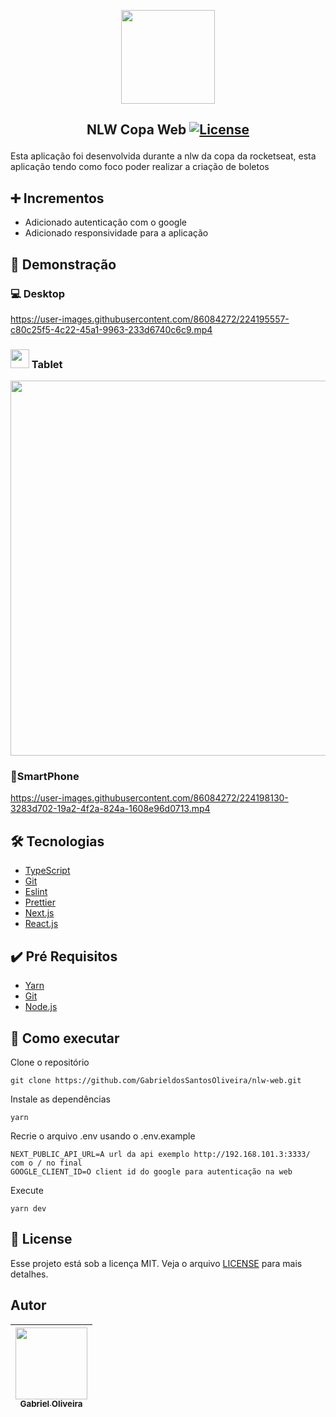 <p align="center">
<img width="150px" src="https://user-images.githubusercontent.com/86084272/224195803-f7b8f061-7a5e-45b1-a189-9ee464017a2b.png"/> </p>

 ## <p align="center"> NLW Copa Web <a href="LICENSE"> <img  src="https://img.shields.io/static/v1?label=License&message=MIT&color=&labelColor=202024" alt="License"></a> </p>
Esta aplicação foi desenvolvida durante a nlw da copa da rocketseat, esta aplicação tendo como foco poder realizar a criação de boletos 

## ➕ Incrementos

- Adicionado autenticação com o google
- Adicionado responsividade para a aplicação

## 🔖 Demonstração
### 💻 Desktop

https://user-images.githubusercontent.com/86084272/224195557-c80c25f5-4c22-45a1-9963-233d6740c6c9.mp4

### <p> <img width="30px" src="https://user-images.githubusercontent.com/86084272/224203062-76d1fb6a-cb9c-4adb-bb2a-f1ea11f7611e.svg"/> Tablet </p>
<p align="center">
<img width="600px" src="https://user-images.githubusercontent.com/86084272/224200828-6051ffb4-a644-448f-aa77-3b991d4b9167.png"/>
</p>

### 📱SmartPhone

https://user-images.githubusercontent.com/86084272/224198130-3283d702-19a2-4f2a-824a-1608e96d0713.mp4

## 🛠️ Tecnologias
- [TypeScript](https://www.typescriptlang.org/) 
- [Git](https://git-scm.com/)
- [Eslint](https://eslint.org/)
- [Prettier](https://prettier.io/)
- [Next.js](https://nextjs.org/)
- [React.js](https://pt-br.reactjs.org/)

## ✔️ Pré Requisitos
- [Yarn](https://classic.yarnpkg.com/lang/en/docs/install)
- [Git](https://git-scm.com/book/en/v2/Getting-Started-Installing-Git)
- [Node.js](https://nodejs.org/en/)

## 🚀 Como executar

Clone o repositório
```
git clone https://github.com/GabrieldosSantosOliveira/nlw-web.git
```
Instale as dependências
```
yarn 
```
Recrie o arquivo .env usando o .env.example
```
NEXT_PUBLIC_API_URL=A url da api exemplo http://192.168.101.3:3333/ com o / no final
GOOGLE_CLIENT_ID=O client id do google para autenticação na web
```
Execute
```
yarn dev 
```
## 📝 License
Esse projeto está sob a licença MIT. Veja o arquivo [LICENSE](LICENSE) para mais detalhes.

## Autor
| [<img src="https://avatars.githubusercontent.com/u/86084272?v=4" width=115><br><sub>Gabriel Oliveira</sub>](https://www.linkedin.com/in/gabriel-dos-santos-oliveira-24b67b243/)
| :---: | 

